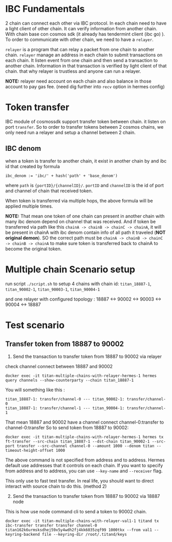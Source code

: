 # IBC Fundamentals

2 chain can connect each other via IBC protocol.
In each chain need to have a light client of other chain. It can verify information from another chain.
With chain base con cosmos sdk (it already has tendermint client (ibc go) ). To order to communicate with other chain, we need to have a `relayer`.

`relayer` is a program that can relay a packet from one chain to another chain. `relayer` manage an address in each chain to submit transactions on each chain. It listen event from one chain and then send a transaction to another chain. Information in that transaction is verified by light client of that chain. that why relayer is trustless and anyone can run a relayer.

**NOTE:** relayer need account on each chain and also balance in those account to pay gas fee. (need dig further into `recv` option in hermes config)

# Token transfer

IBC module of cosmossdk support transfer token between chain. it listen on port `transfer`. So to order to transfer tokens between 2 cosmos chains, we only need run a relayer and setup a channel between 2 chain.

## IBC denom

when a token is transfer to another chain, it exist in another chain by and ibc id that created by formula

```
ibc_denom := 'ibc/' + hash('path' + 'base_denom')
```

where `path` is `{portID}/{channelID}/`. `portID` and `channelID` is the id of port and channel of chain that received token.

When token is transferred via multiple hops, the above formula will be applied multiple times.

**NOTE:** That mean one token of one chain can present in another chain with many ibc denom depend on channel that was received. And if token be transferred via path like this `chainA -> chainB -> chainC -> chainA`, it will be present in chainA with ibc denom contain info of all path it traveled (**NOT original demon**). SO the correct path must be `chainA -> chainB -> chainC -> chainB -> chainA` to make sure token is transferred back to chainA to become the original token.

# Multiple chain Scenario setup

run script `./script.sh` to setup 4 chains with chain id: `titan_18887-1`, `titan_90002-1`, `titan_90003-1`, `titan_90004-1`

and one relayer with configured topology : 18887 <-> 90002 <-> 90003 <-> 90004 <-> 18887

# Test scenario

## Transfer token from 18887 to 90002

1. Send the transaction to transfer token from 18887 to 90002 via relayer

check channel connect between 18887 and 90002

```shell
docker exec -it titan-multiple-chains-with-relayer-hermes-1 hermes query channels --show-counterparty --chain titan_18887-1
```

You will something like this :

```shell
titan_18887-1: transfer/channel-0 --- titan_90002-1: transfer/channel-0
titan_18887-1: transfer/channel-1 --- titan_90004-1: transfer/channel-1
```

That mean 18887 and 90002 have a channel connect channel-0:transfer to channel-0:transfer
So to send token from 18887 to 90002:

```shell
docker exec -it titan-multiple-chains-with-relayer-hermes-1 hermes tx ft-transfer --src-chain titan_18887-1 --dst-chain titan_90002-1 --src-port transfer --src-channel channel-0 --amount 1000 --denom titan --timeout-height-offset 1000
```

The above command is not specified from address and to address. Hermes default use addresses that it controls on each chain. If you want to specify from address and to address, you can use `--key-name` and `--receiver` flag.

This only use to fast test transfer. In real life, you should want to direct interact with source chain to do this. (method 2)

2. Send the transaction to transfer token from 18887 to 90002 via 18887 node

This is how use node command cli to send a token to 90002 chain.

```shell
docker exec -it titan-multiple-chains-with-relayer-val1-1 titand tx ibc-transfer transfer transfer channel-0 titan162k6urmsksdhej59x5y4wdh2fj4kk6035zqf99 1000tkx --from val1 --keyring-backend file --keyring-dir /root/.titand/keys
```
